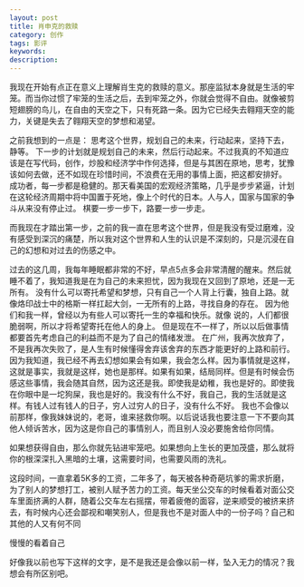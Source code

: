 ```yaml
---
layout: post
title: 肖申克的救赎
category: 创作
tags: 影评
keywords: 
description: 
---
```





我现在开始有点正在意义上理解肖生克的救赎的意义。那座监狱本身就是生活的牢笼。而当你过惯了牢笼的生活之后，去到牢笼之外，你就会觉得不自由。就像被剪短翅膀的鸟儿，在自由的天空之下，只有死路一条。因为它已经失去翱翔天空的能力，关键是失去了翱翔天空的梦想和渴望。

之前我想到的一点是：
思考这个世界，规划自己的未来，行动起来，坚持下去，静等。
下一步的计划就是规划自己的未来，然后行动起来。不过我真的不知道应该是在写代码，创作，炒股和经济学中作何选择，但是与其困在原地，思考，犹豫该如何去做，还不如现在珍惜时间，不浪费在无用的事情上面，把这都安排好。
成功者，每一步都是稳健的。那天看美国的宏观经济策略，几乎是步步紧逼，计划在这轮经济周期中将中国置于死地，像上个时代的日本。人与人，国家与国家的争斗从来没有停止过。
棋要一步一步下，路要一步一步走。

而我现在才踏出第一步，之前的我一直在思考这个世界，但是我没有受过磨难，没有感受到深沉的痛楚，所以我对这个世界和人生的认识是不深刻的，只是沉浸在自己的幻想和对过去的伤感之中。

过去的这几周，我每年睡眠都非常的不好，早点5点多会非常清醒的醒来。然后就睡不着了，我知道我是在为自己的未来担忧，因为我现在又回到了原地，还是一无所有。
没有什么可以寄托希望和梦想，只有自己一个人背上行囊，独自上路。就像烙印战士中的格斯一样扛起大剑，一无所有的上路，寻找自身的存在。
因为他们和我一样，曾经以为有些人可以寄托一生的幸福和快乐。就像 说的，人们都很脆弱啊，所以才将希望寄托在他人的身上。
但是现在不一样了，所以以后做事情都要首先考虑自己的利益而不是为了自己的情绪发泄。
在广州，我再次放弃了，不是我再次失败了，是人生有时候懂得舍弃该舍弃的东西才能更好的上路和前行。因为我知道，我已经不再去幻想如果会有如果，我会怎么样。因为事情就是这样，这就是事实，我就是这样，她也是那样。如果有如果，结局同样。但是有时候会伤感这些事情，我会随其自然，因为这还是我。即使我是幼稚，我也是好的。即使我在你眼中是一坨狗屎，我也是好的。我没有什么不好，我自己，我的生活就是这样。有钱人过有钱人的日子，穷人过穷人的日子，没有什么不好。
我也不会像以前那样，像我妹妹说的，老哥，谁来拯救你啊。以后说话我也要注意一下不要向其他人倾诉苦水，因为这是你自己的事情别人，而且别人没必要施舍给你同情。


如果想获得自由，那么你就先钻进牢笼吧。如果想向上生长的更加茂盛，那么就将你的根深深扎入黑暗的土壤，这需要时间，也需要风雨的洗礼。

这段时间，一直拿着5K多的工资，二年多了，每天被各种奇葩坑爹的需求折磨，为了别人的梦想打工，被别人赋予苦力的工资。每天坐公交车的时候看着对面公交车里面挤满的人群，随着公交车左右摇摆，带着疲倦的面容，逆来顺受的被挤来挤去，有时候内心还会鄙视和嘲笑别人，但是我也不是对面人中的一份子吗？自己和其他的人又有何不同

慢慢的看着自己


好像我以前也写下这样的文字，是不是我还是会像以前一样，坠入无力的情况？我想会有所区别吧。




